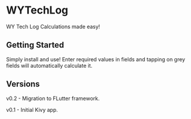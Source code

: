 # WYTechLog

WY Tech Log Calculations made easy!

## Getting Started

Simply install and use!
Enter required values in fields and tapping on grey fields will automatically calculate it.

## Versions

v0.2 - Migration to FLutter framework.

v0.1 - Initial Kivy app.

